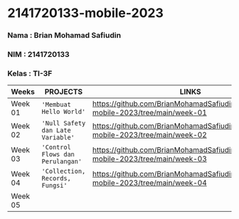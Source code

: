 # 2141720133-mobile-2023

### Nama : Brian Mohamad Safiudin
### NIM : 2141720133
### Kelas : TI-3F

|Weeks           |PROJECTS                         |LINKS                        |
|----------------|---------------------------------|-----------------------------|
|Week 01         |`'Membuat Hello World'`          |https://github.com/BrianMohamadSafiudin/2141720133-mobile-2023/tree/main/week-01                             
|Week 02         |`'Null Safety dan Late Variable'`|https://github.com/BrianMohamadSafiudin/2141720133-mobile-2023/tree/main/week-02                             
|Week 03         |`'Control Flows dan Perulangan'` |https://github.com/BrianMohamadSafiudin/2141720133-mobile-2023/tree/main/week-03                               
|Week 04         |`'Collection, Records, Fungsi'`  |https://github.com/BrianMohamadSafiudin/2141720133-mobile-2023/tree/main/week-04                          
|Week 05         |                                 |                             
